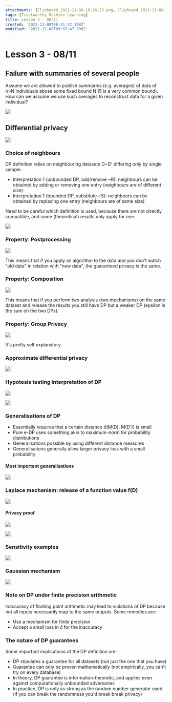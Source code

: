```yaml
---
attachments: [Clipboard_2021-11-08-10-26-25.png, Clipboard_2021-11-08-10-36-13.png, Clipboard_2021-11-08-10-39-20.png, Clipboard_2021-11-08-10-39-41.png, Clipboard_2021-11-08-10-42-45.png, Clipboard_2021-11-08-10-48-05.png, Clipboard_2021-11-08-10-50-28.png, Clipboard_2021-11-08-10-54-35.png, Clipboard_2021-11-08-10-55-07.png, Clipboard_2021-11-08-11-01-46.png, Clipboard_2021-11-08-11-21-23.png, Clipboard_2021-11-08-11-26-35.png, Clipboard_2021-11-08-11-26-47.png, Clipboard_2021-11-08-11-34-02.png, Clipboard_2021-11-08-11-42-43.png]
tags: [Trustworthy Machine Learning]
title: Lesson 3 - 08/11
created: '2021-11-08T08:11:42.198Z'
modified: '2021-11-08T09:55:47.700Z'
---
```


# Lesson 3 - 08/11

## Failure with summaries of several people

Assume we are allowed to publish summaries (e.g. averages) of data of n>N individuals abose some fixed bound N (5 is a very common bound). How can we assume we use such averages to reconstruct data for a given individual?

![](@attachment/Clipboard_2021-11-08-10-26-25.png)

## Differential privacy

![](@attachment/Clipboard_2021-11-08-10-36-13.png)

### Choice of neighbours

DP definition relies on neighbouring datasets D~D' differing only by single sample.
- Interpretation 1 (unbounded DP, add/remove ~R): neighbours can be obtained by adding or removing one entry (neighbours are of different size)
- Interpretation 1 (bounded DP, substitute ~S): neighbours can be obtained by replacing one entry (neighbours are of same size)

Need to be careful which definition is used, because there are not directly compatible, and some (theoretical) results only apply for one.

![](@attachment/Clipboard_2021-11-08-10-39-20.png)

### Property: Postprocessing

![](@attachment/Clipboard_2021-11-08-10-39-41.png)

This means that if you apply an algorithm to the data and you don't watch "old data" in relation with "new data", the guaranteed privacy is the same.

### Property: Composition

![](@attachment/Clipboard_2021-11-08-10-42-45.png)

This means that if you perform two analysis (two mechanisms) on the same dataset and release the results you still have DP but a weaker DP (epsilon is the sum oh the two DPs).

### Property: Group Privacy

![](@attachment/Clipboard_2021-11-08-10-48-05.png)

It's pretty self explanatory.

### Approximate differential privacy

![](@attachment/Clipboard_2021-11-08-10-50-28.png)

### Hypotesis testing interpretation of DP

![](@attachment/Clipboard_2021-11-08-10-54-35.png)

![](@attachment/Clipboard_2021-11-08-10-55-07.png)

### Generalisations of DP

- Essentially requires that a certain distance d(M(D), M(D')) is small
- Pure e-DP uses something akin to maximum-norm for probability distributions
- Generalisations possible by using different distance measures
- Generalisations generally allow larger privacy loss with a small probability

#### Most important generalisations

![](@attachment/Clipboard_2021-11-08-11-01-46.png)

### Laplace mechanism: release of a function value f(D)

![](@attachment/Clipboard_2021-11-08-11-21-23.png)

#### Privacy proof

![](@attachment/Clipboard_2021-11-08-11-26-35.png)

![](@attachment/Clipboard_2021-11-08-11-26-47.png)

### Sensitivity examples

![](@attachment/Clipboard_2021-11-08-11-34-02.png)

### Gaussian mechanism

![](@attachment/Clipboard_2021-11-08-11-42-43.png)

### Note on DP under finite precision arithmetic

Inaccuracy of floating point arithmetic may lead to violations of DP because not all inputs necessarily map to the same outputs. Some remedies are:
- Use a mechanism for finite precision
- Accept a small loss in $\delta$ for the inaccuracy

### The nature of DP guarantees

Some important implications of the DP definition are:
- DP stipulates a guarantee for all datasets (not just the one that you have)
- Guarantee can only be proven mathematically (not empirically, you can't try on every database)
- In theory, DP guarantee is information-theoretic, and applies even against computationally unbounded adversaries
- In practice, DP is only as strong as the random number generator used (if you can break the randomness you'd break break privacy)
